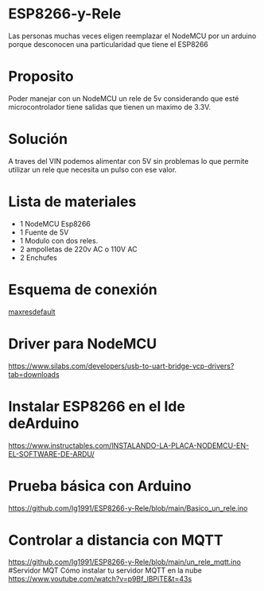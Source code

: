 # ESP8266-y-Rele
Las personas muchas veces eligen reemplazar el NodeMCU por un arduino porque desconocen una particularidad que tiene el ESP8266
# Proposito
Poder manejar con un NodeMCU un rele de 5v considerando que esté microcontrolador tiene salidas que tienen un maximo de 3.3V.
# Solución
A traves del VIN podemos alimentar con 5V sin problemas lo que permite utilizar un rele que necesita un pulso con ese valor.
# Lista de materiales
- 1 NodeMCU Esp8266
- 1 Fuente de 5V
- 1 Modulo con dos reles.
- 2 ampolletas de 220v AC o 110V AC
- 2 Enchufes
# Esquema de conexión
[maxresdefault](https://user-images.githubusercontent.com/114893956/221368231-e9662fc0-dd4d-4736-9eec-ac6758c731fa.jpg)
# Driver para NodeMCU
https://www.silabs.com/developers/usb-to-uart-bridge-vcp-drivers?tab=downloads
# Instalar ESP8266 en el Ide deArduino
https://www.instructables.com/INSTALANDO-LA-PLACA-NODEMCU-EN-EL-SOFTWARE-DE-ARDU/
# Prueba básica con Arduino
https://github.com/Ig1991/ESP8266-y-Rele/blob/main/Basico_un_rele.ino
# Controlar a distancia con MQTT
https://github.com/Ig1991/ESP8266-y-Rele/blob/main/un_rele_mqtt.ino
#Servidor MQT 
Cómo instalar tu servidor MQTT en la nube 
https://www.youtube.com/watch?v=p9Bf_lBPiTE&t=43s
